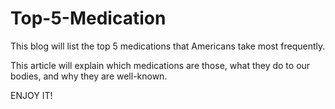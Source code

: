 # Top-5-Medication

This blog will list the top 5 medications that Americans take most frequently.

This article will explain which medications are those, what they do to our bodies, and why they are well-known.

ENJOY IT!

